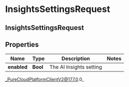 # InsightsSettingsRequest

## InsightsSettingsRequest

## Properties

|Name | Type | Description | Notes|
|------------ | ------------- | ------------- | -------------|
| **enabled** | **Bool** | The AI Insights setting | |



_PureCloudPlatformClientV2@177.0.0_
